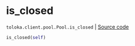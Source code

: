 # is_closed
`toloka.client.pool.Pool.is_closed` | [Source code](https://github.com/Toloka/toloka-kit/blob/v0.1.24/src/client/pool/__init__.py#L239)

```python
is_closed(self)
```

